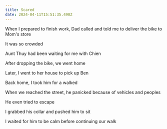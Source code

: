```yaml
---
title: Scared
date: 2024-04-11T15:51:35.490Z
---
```


When I prepared to finish work, Dad called and told me to deliver the bike to Mom's store

It was so crowded

Aunt Thuy had been waiting for me with Chien

After dropping the bike, we went home

Later, I went to her house to pick up Ben

Back home, I took him for a walked

When we reached the street, he panicked because of vehicles and peoples

He even tried to escape

I grabbed his collar and pushed him to sit

I waited for him to be calm before continuing our walk
